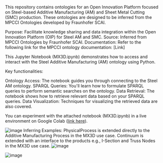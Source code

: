 This repository contains ontologies for an Open Innovation Platform focused on Steel-based Additive Manufacturing (AM) and Sheet Metal Cutting (SMC) production. These ontologies are designed to be inferred from the MPCCI Ontologies developed by Fraunhofer SCAI.

Purpose: Facilitate knowledge sharing and data integration within the Open Innovation Platform (OIP) for Steel AM and SMC.
Source: Inferred from MPCCI Ontologies by Fraunhofer SCAI.
Documentation: Refer to the following link for the MPCCI ontology documentation: [Link]

This Jupyter Notebook (MX3D.ipynb) demonstrates how to access and interact with the Steel Additive Manufacturing (AM) ontology using Python.

Key functionalities:

Ontology Access: The notebook guides you through connecting to the Steel AM ontology.
SPARQL Queries: You'll learn how to formulate SPARQL queries to perform semantic searches on the ontology.
Data Retrieval: The notebook shows how to retrieve relevant data based on your SPARQL queries.
Data Visualization: Techniques for visualizing the retrieved data are also covered.

You can experiment with the attached notebook (MX3D.ipynb) in a live environment on Google Colab ([link here](https://colab.research.google.com/drive/1eqG2AVu0r5KJivyZxPeOxzbt65Zllxdp#scrollTo=IMemo6g-P63M)).


![image](https://github.com/ahmad-delforouzi/OntoPio/assets/81425722/ea91138c-f749-46a6-a08a-1237324d0c4f)
Inferring Examples: 
PhysicalProcess is extended directly to the Additive Manufacturing Process in the MX3D use case.
Continuum is extended with an interface to the products e.g., I-Section and Truss Nodes in the MX3D use case.
![image](https://github.com/ahmad-delforouzi/OntoPio/assets/81425722/c78ba2f0-2a68-4ee3-a46e-3e5ff91f08ce)

![image](https://github.com/ahmad-delforouzi/OntoPio/assets/81425722/c9857ac4-ef2b-4fe9-9418-10667926f80d)

